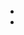 # 

## 





![]()



## 













## 



## 





### 





## 



![]()



![]()



![]()

![]()

## 

### 







### 



![]()



![]()



![]()



![]()



![]()

## 





## 

- []()
- []()

